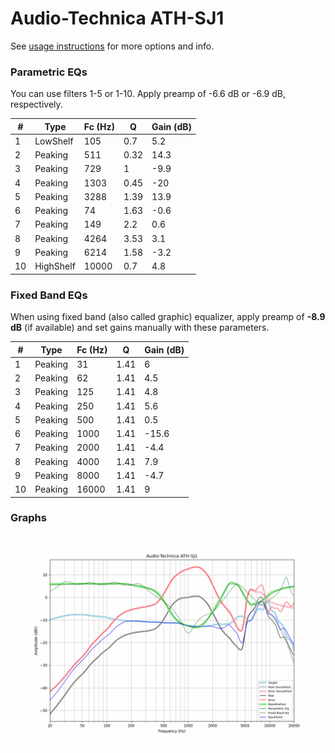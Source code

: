# Audio-Technica ATH-SJ1
See [usage instructions](https://github.com/jaakkopasanen/AutoEq#usage) for more options and info.

### Parametric EQs
You can use filters 1-5 or 1-10. Apply preamp of -6.6 dB or -6.9 dB, respectively.

|   # | Type      |   Fc (Hz) |    Q |   Gain (dB) |
|-----|-----------|-----------|------|-------------|
|   1 | LowShelf  |       105 | 0.7  |         5.2 |
|   2 | Peaking   |       511 | 0.32 |        14.3 |
|   3 | Peaking   |       729 | 1    |        -9.9 |
|   4 | Peaking   |      1303 | 0.45 |       -20   |
|   5 | Peaking   |      3288 | 1.39 |        13.9 |
|   6 | Peaking   |        74 | 1.63 |        -0.6 |
|   7 | Peaking   |       149 | 2.2  |         0.6 |
|   8 | Peaking   |      4264 | 3.53 |         3.1 |
|   9 | Peaking   |      6214 | 1.58 |        -3.2 |
|  10 | HighShelf |     10000 | 0.7  |         4.8 |

### Fixed Band EQs
When using fixed band (also called graphic) equalizer, apply preamp of **-8.9 dB** (if available) and set gains manually with these parameters.

|   # | Type    |   Fc (Hz) |    Q |   Gain (dB) |
|-----|---------|-----------|------|-------------|
|   1 | Peaking |        31 | 1.41 |         6   |
|   2 | Peaking |        62 | 1.41 |         4.5 |
|   3 | Peaking |       125 | 1.41 |         4.8 |
|   4 | Peaking |       250 | 1.41 |         5.6 |
|   5 | Peaking |       500 | 1.41 |         0.5 |
|   6 | Peaking |      1000 | 1.41 |       -15.6 |
|   7 | Peaking |      2000 | 1.41 |        -4.4 |
|   8 | Peaking |      4000 | 1.41 |         7.9 |
|   9 | Peaking |      8000 | 1.41 |        -4.7 |
|  10 | Peaking |     16000 | 1.41 |         9   |

### Graphs
![](./Audio-Technica%20ATH-SJ1.png)
